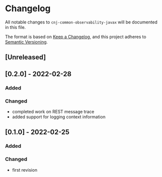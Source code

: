 # Changelog
All notable changes to `cnj-common-observability-javax` will be documented in this file.

The format is based on [Keep a Changelog](https://keepachangelog.com/en/1.0.0/),
and this project adheres to [Semantic Versioning](https://semver.org/spec/v2.0.0.html).

## [Unreleased]

## [0.2.0] - 2022-02-28
### Added
### Changed
- completed work on REST message trace
- added support for logging context information

## [0.1.0] - 2022-02-25
### Added
### Changed
- first revision
